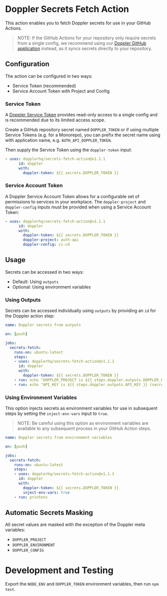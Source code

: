 # Doppler Secrets Fetch Action

This action enables you to fetch Doppler secrets for use in your GitHub Actions.

> NOTE: If the GitHub Actions for your repository only require secrets from a single config, we recommend using our [Doppler GitHub application](https://github.com/apps/doppler-secrets-manager/) instead, as it syncs secrets directly to your repository.

## Configuration

The action can be configured in two ways:

* Service Token (recommended)
* Service Account Token with Project and Config

### Service Token

A [Doppler Service Token](https://docs.doppler.com/docs/service-tokens) provides read-only access to a single config and is recommended due to its limited access scope.

Create a GitHub repository secret named `DOPPLER_TOKEN` or if using multiple Service Tokens (e.g. for a Monorepo), you can prefix the secret name using with application name, e.g. `AUTH_API_DOPPLER_TOKEN`.

Then supply the Service Token using the `doppler-token` input:

```yaml
- uses: dopplerhq/secrets-fetch-action@v1.1.1
      id: doppler
      with:
        doppler-token: ${{ secrets.DOPPLER_TOKEN }}
```

### Service Account Token

A Doppler Service Account Token allows for a configurable set of permissions to services in your workplace. The `doppler-project` and `doppler-config` inputs must be provided when using a Service Account Token:

```yaml
- uses: dopplerhq/secrets-fetch-action@v1.1.1
      id: doppler
      with:
        doppler-token: ${{ secrets.DOPPLER_TOKEN }}
        doppler-project: auth-api
        doppler-config: ci-cd
```

## Usage

Secrets can be accessed in two ways:

- Default: Using `outputs`
- Optional: Using environment variables

### Using Outputs

Secrets can be accessed individually using `outputs` by providing an `id` for the Doppler action step:

```yaml
name: Doppler secrets from outputs

on: [push]

jobs:
  secrets-fetch:
    runs-on: ubuntu-latest
    steps:
    - uses: dopplerhq/secrets-fetch-action@v1.1.1
      id: doppler
      with:
        doppler-token: ${{ secrets.DOPPLER_TOKEN }}
    - run: echo "DOPPLER_PROJECT is ${{ steps.doppler.outputs.DOPPLER_PROJECT }} (Doppler meta environment variables are unmasked)"
    - run: echo "API_KEY is ${{ steps.doppler.outputs.API_KEY }} (secret masked output)"
```

### Using Environment Variables

This option injects secrets as environment variables for use in subsequent steps by setting the `inject-env-vars` input to `true`.

> NOTE: Be careful using this option as environment variables are available to any subsequent process in your GitHub Action steps.

```yaml
name: Doppler secrets from environment variables

on: [push]

jobs:
  secrets-fetch:
    runs-on: ubuntu-latest
    steps:
    - uses: dopplerhq/secrets-fetch-action@v1.1.1
      id: doppler
      with:
        doppler-token: ${{ secrets.DOPPLER_TOKEN }}
        inject-env-vars: true
    - run: printenv
```

## Automatic Secrets Masking

All secret values are masked with the exception of the Doppler meta variables:

- `DOPPLER_PROJECT`
- `DOPPLER_ENVIRONMENT`
- `DOPPLER_CONFIG`

# Development and Testing

Export the `NODE_ENV` and `DOPPLER_TOKEN` environment variables, then run `npm test`.
